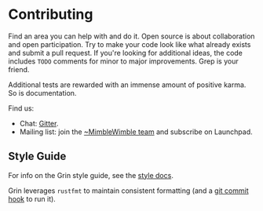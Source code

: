 # Contributing

Find an area you can help with and do it. Open source is about collaboration and open participation. Try to make your code look like what already exists and submit a pull request. If you're looking for additional ideas, the code includes `TODO` comments for minor to major improvements. Grep is your friend.

Additional tests are rewarded with an immense amount of positive karma. So is documentation.

Find us:

* Chat: [Gitter](https://gitter.im/grin_community/Lobby).
* Mailing list: join the [~MimbleWimble team](https://launchpad.net/~mimblewimble) and subscribe on Launchpad.

## Style Guide

For info on the Grin style guide, see the [style docs](doc/style.md).

Grin leverages `rustfmt` to maintain consistent formatting (and a [git commit hook](doc/style.md) to run it).
